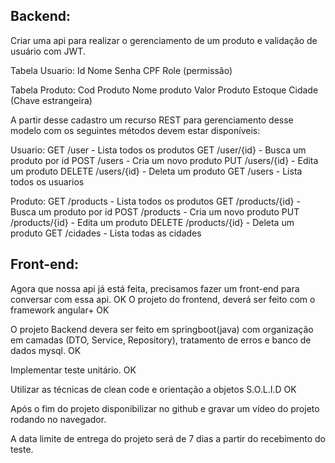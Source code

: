 ## Backend:

Criar uma api para realizar o gerenciamento de um produto e validação de usuário com JWT.

Tabela Usuario:
Id
Nome
Senha
CPF
Role (permissão)

Tabela Produto:
Cod Produto
Nome produto
Valor Produto
Estoque
Cidade (Chave estrangeira)

A partir desse cadastro um recurso REST para gerenciamento desse modelo com os seguintes métodos devem estar disponíveis:

Usuario:
GET /user - Lista todos os produtos
GET /user/{id} - Busca um produto por id
POST /users - Cria um novo produto
PUT /users/{id} - Edita um produto
DELETE /users/{id} - Deleta um produto
GET /users - Lista todos os usuarios

Produto:
GET /products - Lista todos os produtos
GET /products/{id} - Busca um produto por id
POST /products - Cria um novo produto
PUT /products/{id} - Edita um produto
DELETE /products/{id} - Deleta um produto
GET /cidades - Lista todas as cidades

## Front-end:

Agora que nossa api já está feita, precisamos fazer um front-end para conversar com essa api. OK
O projeto do frontend, deverá ser feito com o framework angular+ OK

O projeto Backend devera ser feito em springboot(java) com organização em camadas (DTO, Service, Repository), tratamento de erros e banco de dados mysql. OK

Implementar teste unitário. OK

Utilizar as técnicas de clean code e orientação a objetos S.O.L.I.D OK

Após o fim do projeto disponibilizar no github e gravar um vídeo do projeto rodando no navegador.

A data limite de entrega do projeto será de 7 dias a partir do recebimento do teste.